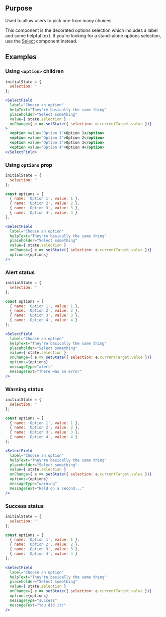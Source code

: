 ## Purpose
Used to allow users to pick one from many choices.

This component is the decorated options selection which includes a label and some helpful text. If you're looking for a stand-alone options selection, use the [Select](/#/Forms?id=select) component instead.

## Examples
### Using `<option>` children
```jsx
initialState = {
  selection: ''
};

<SelectField
  label="Choose an option"
  helpText="They're basically the same thing"
  placeholder="Select something"
  value={ state.selection }
  onChange={ e => setState({ selection: e.currentTarget.value })}
>
  <option value="Option 1">Option 1</option>
  <option value="Option 2">Option 2</option>
  <option value="Option 3">Option 3</option>
  <option value="Option 4">Option 4</option>
</SelectField>
```

### Using `options` prop
```jsx
initialState = {
  selection: ''
};

const options = [
  { name: 'Option 1', value: 1 },
  { name: 'Option 2', value: 2 },
  { name: 'Option 3', value: 3 },
  { name: 'Option 4', value: 4 }
];

<SelectField
  label="Choose an option"
  helpText="They're basically the same thing"
  placeholder="Select something"
  value={ state.selection }
  onChange={ e => setState({ selection: e.currentTarget.value })}
  options={options}
/>
```

### Alert status
```jsx
initialState = {
  selection: ''
};

const options = [
  { name: 'Option 1', value: 1 },
  { name: 'Option 2', value: 2 },
  { name: 'Option 3', value: 3 },
  { name: 'Option 4', value: 4 }
];

<SelectField
  label="Choose an option"
  helpText="They're basically the same thing"
  placeholder="Select something"
  value={ state.selection }
  onChange={ e => setState({ selection: e.currentTarget.value })}
  options={options}
  messageType="alert"
  messageText="There was an error"
/>
```

### Warning status
```jsx
initialState = {
  selection: ''
};

const options = [
  { name: 'Option 1', value: 1 },
  { name: 'Option 2', value: 2 },
  { name: 'Option 3', value: 3 },
  { name: 'Option 4', value: 4 }
];

<SelectField
  label="Choose an option"
  helpText="They're basically the same thing"
  placeholder="Select something"
  value={ state.selection }
  onChange={ e => setState({ selection: e.currentTarget.value })}
  options={options}
  messageType="warning"
  messageText="Hold on a second..."
/>
```

### Success status
```jsx
initialState = {
  selection: ''
};

const options = [
  { name: 'Option 1', value: 1 },
  { name: 'Option 2', value: 2 },
  { name: 'Option 3', value: 3 },
  { name: 'Option 4', value: 4 }
];

<SelectField
  label="Choose an option"
  helpText="They're basically the same thing"
  placeholder="Select something"
  value={ state.selection }
  onChange={ e => setState({ selection: e.currentTarget.value })}
  options={options}
  messageType="success"
  messageText="You did it!"
/>
```
